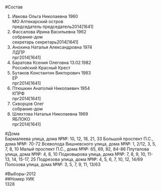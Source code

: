 #Состав  
1. Ивкова Ольга Николаевна 1960  
    МО Аптекарский остров  
    председатель председатель2014[1641]  
2. Фассалова Ирина Васильевна 1962  
    собрание-дом  
    секретарь секретарь2014[1641]  
3. Анохина Наталья Александровна 1974  
    ЛДПР  
    прг2014[1641]  
4. Баратова Ксения Олеговна 13.02.1982  
    Российский Красный Крест  
5. Бутаков Константин Викторович 1983  
    ЕР  
    прг2014[1641]  
6. Птюшкин Анатолий Николаевич 1954  
    КПРФ  
    прг2014[1641]  
7. Скворцов Олег  
    собрание-дом  
8. Шляхтова Наталья Николаевна 1969  
    ЯБЛОКО  
    прг2014[1641]  
  
#Дома  
Бармалеева улица, дома №№: 10, 12, 18, 21, 33 Большой проспект П.С., дома №№: 70-72 Всеволода Вишневского улица, дома №№: 1, 2/12, 3, 5, 7, 8, 10 Малый проспект П.С., дома №№: 65, 69,  82, 84-86 Плуталова улица, дома №№: 4, 8, 10 Подковырова улица, дома №№: 7, 8, 9, 10, 11-13, 14, 15-17, 25 Подрезова улица, дома №№: 4, 5, 6, 7, 10, 12, 14/69  Полозова улица, дома №№: 3, 5, 7, 9, 11, 13/63  
  
#Выборы-2012  
##Номер УИК  
1328  
